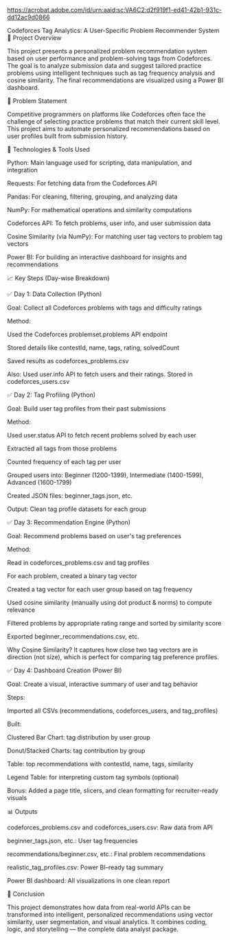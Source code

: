 https://acrobat.adobe.com/id/urn:aaid:sc:VA6C2:d2f919f1-ed41-42b1-931c-dd12ac9d0866

Codeforces Tag Analytics: A User-Specific Problem Recommender System
📌 Project Overview

This project presents a personalized problem recommendation system based on user performance and problem-solving tags from Codeforces. The goal is to analyze submission data and suggest tailored practice problems using intelligent techniques such as tag frequency analysis and cosine similarity. The final recommendations are visualized using a Power BI dashboard.

🧠 Problem Statement

Competitive programmers on platforms like Codeforces often face the challenge of selecting practice problems that match their current skill level. This project aims to automate personalized recommendations based on user profiles built from submission history.

🔧 Technologies & Tools Used

Python: Main language used for scripting, data manipulation, and integration

Requests: For fetching data from the Codeforces API

Pandas: For cleaning, filtering, grouping, and analyzing data

NumPy: For mathematical operations and similarity computations

Codeforces API: To fetch problems, user info, and user submission data

Cosine Similarity (via NumPy): For matching user tag vectors to problem tag vectors

Power BI: For building an interactive dashboard for insights and recommendations

📈 Key Steps (Day-wise Breakdown)

✅ Day 1: Data Collection (Python)

Goal: Collect all Codeforces problems with tags and difficulty ratings

Method:

Used the Codeforces problemset.problems API endpoint

Stored details like contestId, name, tags, rating, solvedCount

Saved results as codeforces_problems.csv

Also: Used user.info API to fetch users and their ratings. Stored in codeforces_users.csv

✅ Day 2: Tag Profiling (Python)

Goal: Build user tag profiles from their past submissions

Method:

Used user.status API to fetch recent problems solved by each user

Extracted all tags from those problems

Counted frequency of each tag per user

Grouped users into: Beginner (1200-1399), Intermediate (1400-1599), Advanced (1600-1799)

Created JSON files: beginner_tags.json, etc.

Output: Clean tag profile datasets for each group

✅ Day 3: Recommendation Engine (Python)

Goal: Recommend problems based on user's tag preferences

Method:

Read in codeforces_problems.csv and tag profiles

For each problem, created a binary tag vector

Created a tag vector for each user group based on tag frequency

Used cosine similarity (manually using dot product & norms) to compute relevance

Filtered problems by appropriate rating range and sorted by similarity score

Exported beginner_recommendations.csv, etc.

Why Cosine Similarity?
It captures how close two tag vectors are in direction (not size), which is perfect for comparing tag preference profiles.

✅ Day 4: Dashboard Creation (Power BI)

Goal: Create a visual, interactive summary of user and tag behavior

Steps:

Imported all CSVs (recommendations, codeforces_users, and tag_profiles)

Built:

Clustered Bar Chart: tag distribution by user group

Donut/Stacked Charts: tag contribution by group

Table: top recommendations with contestId, name, tags, similarity

Legend Table: for interpreting custom tag symbols (optional)

Bonus: Added a page title, slicers, and clean formatting for recruiter-ready visuals

📊 Outputs

codeforces_problems.csv and codeforces_users.csv: Raw data from API

beginner_tags.json, etc.: User tag frequencies

recommendations/beginner.csv, etc.: Final problem recommendations

realistic_tag_profiles.csv: Power BI–ready tag summary

Power BI dashboard: All visualizations in one clean report

🏁 Conclusion

This project demonstrates how data from real-world APIs can be transformed into intelligent, personalized recommendations using vector similarity, user segmentation, and visual analytics. It combines coding, logic, and storytelling — the complete data analyst package.

